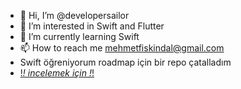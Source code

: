 - 👋 Hi, I’m @developersailor
- 👀 I’m interested in Swift and Flutter
- 🌱 I’m currently learning Swift
- 📫 How to reach me mehmetfiskindal@gmail.com
- Swift öğreniyorum roadmap için bir repo çatalladım
- [!*! incelemek için !*!](https://github.com/developersailor/my-iOS-Developer-Roadmap/blob/master/RoadmapProject/Script/Generated/ROADMAP.md)

<!---
developersailor/developersailor is a ✨ special ✨ repository because its `README.md` (this file) appears on your GitHub profile.
You can click the Preview link to take a look at your changes.
--->
